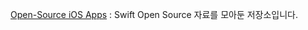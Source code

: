 [Open-Source iOS Apps](https://github.com/dkhamsing/open-source-ios-apps) : Swift Open Source 자료를 모아둔 저장소입니다.